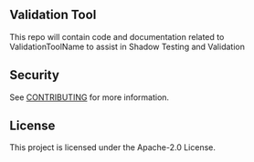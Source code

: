 ## Validation Tool

This repo will contain code and documentation related to ValidationToolName to assist in Shadow Testing and Validation

## Security

See [CONTRIBUTING](CONTRIBUTING.md#security-issue-notifications) for more information.

## License

This project is licensed under the Apache-2.0 License.
